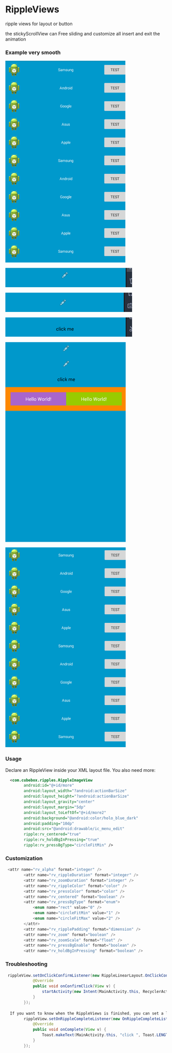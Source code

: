 # RippleViews
ripple views for layout or button

the stickyScrollView can Free sliding and customize all insert and exit the animation

### Example very smooth

![GIF a](https://github.com/cubebbox/RippleViews/blob/master/img/3.gif)


![GIF b](https://github.com/cubebbox/RippleViews/blob/master/img/4.gif)

![GIF c](https://github.com/cubebbox/RippleViews/blob/master/img/5.gif)

![GIF d](https://github.com/cubebbox/RippleViews/blob/master/img/6.gif)

![GIF e](https://github.com/cubebbox/RippleViews/blob/master/img/7.gif)

![GIF f](https://github.com/cubebbox/RippleViews/blob/master/img/8.gif)

### Usage

Declare an RippleView inside your XML layout file. You also need more:
``` xml
  <com.cubebox.ripples.RippleImageView
        android:id="@+id/more"
        android:layout_width="?android:actionBarSize"
        android:layout_height="?android:actionBarSize"
        android:layout_gravity="center"
        android:layout_margin="5dp"
        android:layout_toLeftOf="@+id/more2"
        android:background="@android:color/holo_blue_dark"
        android:padding="10dp"
        android:src="@android:drawable/ic_menu_edit"
        ripple:rv_centered="true"
        ripple:rv_holdBgInPressing="true"
        ripple:rv_pressBgType="circleFitMin" />
```   

### Customization
``` java
 <attr name="rv_alpha" format="integer" />
        <attr name="rv_rippleDuration" format="integer" />
        <attr name="rv_zoomDuration" format="integer" />
        <attr name="rv_rippleColor" format="color" />
        <attr name="rv_pressColor" format="color" />
        <attr name="rv_centered" format="boolean" />
        <attr name="rv_pressBgType" format="enum">
            <enum name="rect" value="0" />
            <enum name="circleFitMin" value="1" />
            <enum name="circleFitMax" value="2" />
        </attr>
        <attr name="rv_ripplePadding" format="dimension" />
        <attr name="rv_zoom" format="boolean" />
        <attr name="rv_zoomScale" format="float" />
        <attr name="rv_pressBgEnable" format="boolean" />
        <attr name="rv_holdBgInPressing" format="boolean" />
```  

### Troubleshooting
``` java
 rippleView.setOnClickConfirmListener(new RippleLinearLayout.OnClickConfirmListener() {
            @Override
            public void onConfirmClick(View v) {
                startActivity(new Intent(MainActivity.this, RecyclerActivity.class));
            }
        });
      
  If you want to know when the RippleViews is finished, you can set a listener on your view
        rippleView.setOnRippleCompleteListener(new OnRippleCompleteListener() {
            @Override
            public void onComplete(View v) {
                Toast.makeText(MainActivity.this, "click ", Toast.LENGTH_SHORT).show();
            }
        });
```
